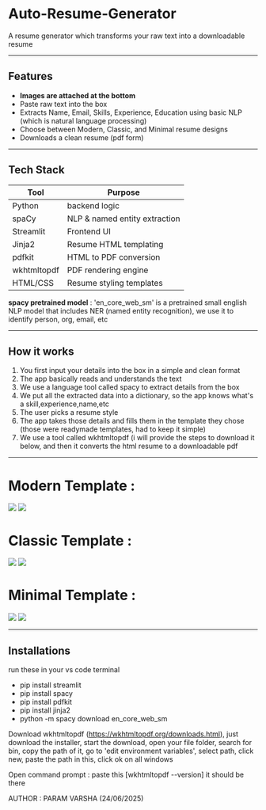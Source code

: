 # Auto-Resume-Generator
A resume generator which transforms your raw text into a downloadable resume 

---

##  Features
- **Images are attached at the bottom**
- Paste raw text into the box
- Extracts Name, Email, Skills, Experience, Education using basic NLP (which is natural language processing)
- Choose between Modern, Classic, and Minimal resume designs
- Downloads a clean resume (pdf form)

---

##  Tech Stack

| Tool         | Purpose                         |
|--------------|---------------------------------|
| Python       |  backend logic              |
| spaCy        | NLP & named entity extraction   |
| Streamlit    | Frontend UI                     |
| Jinja2       | Resume HTML templating          |
| pdfkit       | HTML to PDF conversion          |
| wkhtmltopdf  | PDF rendering engine            |
| HTML/CSS     | Resume styling templates        |

**spacy pretrained model** : 'en_core_web_sm' is a pretrained small english NLP model that includes NER (named entity recognition), we use it to identify person, org, email, etc


---

## How it works

1. You first input your details into the box in a simple and clean format
2. The app basically reads and understands the text
3. We use a language tool called spacy to extract details from the box
4. We put all the extracted data into a dictionary, so the app knows what's a skill,experience,name,etc
5. The user picks a resume style
6. The app takes those details and fills them in the template they chose (those were readymade templates, had to keep it simple)
7. We use a tool called wkhtmltopdf (i will provide the steps to download it below, and then it converts the html resume to a downloadable pdf

---

# Modern Template : 
![](relative/path/to/image.png)
![](relative/path/to/image.png)


# Classic Template :
![](relative/path/to/image.png)
![](relative/path/to/image.png)


# Minimal Template : 
![](relative/path/to/image.png)
![](relative/path/to/image.png)










---

## Installations
run these in your vs code terminal
- pip install streamlit
- pip install spacy
- pip install pdfkit
- pip install jinja2
- python -m spacy download en_core_web_sm

Download wkhtmltopdf (https://wkhtmltopdf.org/downloads.html), just download the installer, start the download, open your file folder, search for bin, copy the path of it, go to 'edit environment variables', select path, click new, paste the path in this, click ok on all windows

Open command prompt : paste this [wkhtmltopdf --version]
it should be there


AUTHOR : PARAM VARSHA (24/06/2025)





